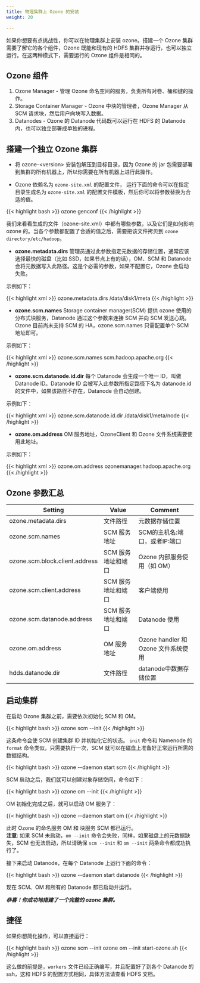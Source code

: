 ```yaml
---
title: 物理集群上 Ozone 的安装 
weight: 20

---
```

<!---
  Licensed to the Apache Software Foundation (ASF) under one or more
  contributor license agreements.  See the NOTICE file distributed with
  this work for additional information regarding copyright ownership.
  The ASF licenses this file to You under the Apache License, Version 2.0
  (the "License"); you may not use this file except in compliance with
  the License.  You may obtain a copy of the License at

      http://www.apache.org/licenses/LICENSE-2.0

  Unless required by applicable law or agreed to in writing, software
  distributed under the License is distributed on an "AS IS" BASIS,
  WITHOUT WARRANTIES OR CONDITIONS OF ANY KIND, either express or implied.
  See the License for the specific language governing permissions and
  limitations under the License.
-->

如果你想要有点挑战性，你可以在物理集群上安装 ozone。搭建一个 Ozone 集群需要了解它的各个组件，Ozone 既能和现有的 HDFS 集群并存运行，也可以独立运行。在这两种模式下，需要运行的 Ozone 组件是相同的。

## Ozone 组件 

1. Ozone Manager - 管理 Ozone 命名空间的服务，负责所有对卷、桶和键的操作。
2. Storage Container Manager - Ozone 中块的管理者，Ozone Manager 从 SCM 请求块，然后用户向块写入数据。
3. Datanodes - Ozone 的 Datanode 代码既可以运行在 HDFS 的 Datanode 内，也可以独立部署成单独的进程。

## 搭建一个独立 Ozone 集群

* 将 ozone-\<version\> 安装包解压到目标目录，因为 Ozone 的 jar 包需要部署到集群的所有机器上，所以你需要在所有机器上进行此操作。

* Ozone 依赖名为 ```ozone-site.xml``` 的配置文件， 运行下面的命令可以在指定目录生成名为 ```ozone-site.xml``` 的配置文件模板，然后你可以将参数替换为合适的值。

{{< highlight bash >}}
ozone genconf <path>
{{< /highlight >}}

我们来看看生成的文件（ozone-site.xml）中都有哪些参数，以及它们是如何影响 ozone 的。当各个参数都配置了合适的值之后，需要把该文件拷贝到 ```ozone directory/etc/hadoop```。

* **ozone.metadata.dirs** 管理员通过此参数指定元数据的存储位置，通常应该选择最快的磁盘（比如 SSD，如果节点上有的话），OM、SCM 和 Datanode 
会将元数据写入此路径。这是个必需的参数，如果不配置它，Ozone 会启动失败。
 
示例如下：

{{< highlight xml >}}
   <property>
      <name>ozone.metadata.dirs</name>
      <value>/data/disk1/meta</value>
   </property>
{{< /highlight >}}

*  **ozone.scm.names**  Storage container manager(SCM) 提供 ozone 使用的分布式块服务，Datanode 通过这个参数来连接 SCM 并向 SCM 发送心跳。Ozone
 目前尚未支持 SCM 的 HA，ozone.scm.names 只需配置单个 SCM 地址即可。
  
  示例如下：
  
  {{< highlight xml >}}
    <property>
        <name>ozone.scm.names</name>
      <value>scm.hadoop.apache.org</value>
      </property>
  {{< /highlight >}}
  
 * **ozone.scm.datanode.id.dir** 每个 Datanode 会生成一个唯一 ID，叫做 Datanode ID。Datanode ID 会被写入此参数所指定路径下名为 datanode.id
  的文件中，如果该路径不存在，Datanode 会自动创建。

示例如下：

{{< highlight xml >}}
   <property>
      <name>ozone.scm.datanode.id.dir</name>
      <value>/data/disk1/meta/node</value>
   </property>
{{< /highlight >}}

* **ozone.om.address** OM 服务地址，OzoneClient 和 Ozone 文件系统需要使用此地址。

示例如下：

{{< highlight xml >}}
    <property>
       <name>ozone.om.address</name>
       <value>ozonemanager.hadoop.apache.org</value>
    </property>
{{< /highlight >}}


## Ozone 参数汇总

| Setting                        | Value                        | Comment |
|--------------------------------|------------------------------|------------------------------------------------------------------|
| ozone.metadata.dirs            | 文件路径                | 元数据存储位置                    |
| ozone.scm.names                | SCM 服务地址            | SCM的主机名:端口，或者IP:端口  |
| ozone.scm.block.client.address | SCM 服务地址和端口 | Ozone 内部服务使用（如 OM）                                |
| ozone.scm.client.address       | SCM 服务地址和端口 | 客户端使用                                        |
| ozone.scm.datanode.address     | SCM 服务地址和端口 | Datanode 使用                            |
| ozone.om.address               | OM 服务地址           | Ozone handler 和 Ozone 文件系统使用             |
| hdds.datanode.dir               | 文件路径          | datanode中数据存储位置             |



## 启动集群

在启动 Ozone 集群之前，需要依次初始化 SCM 和 OM。

{{< highlight bash >}}
ozone scm --init
{{< /highlight >}}

这条命令会使 SCM 创建集群 ID 并初始化它的状态。
```init``` 命令和 Namenode 的 ```format``` 命令类似，只需要执行一次，SCM 就可以在磁盘上准备好正常运行所需的数据结构。

{{< highlight bash >}}
ozone --daemon start scm
{{< /highlight >}}

SCM 启动之后，我们就可以创建对象存储空间，命令如下：

{{< highlight bash >}}
ozone om --init
{{< /highlight >}}


OM 初始化完成之后，就可以启动 OM 服务了：

{{< highlight bash >}}
ozone --daemon start om
{{< /highlight >}}

此时 Ozone 的命名服务 OM 和 块服务 SCM 都已运行。\
**注意**: 如果 SCM 未启动，```om --init``` 命令会失败，同样，如果磁盘上的元数据缺失，SCM 也无法启动，所以请确保 ```scm --init``` 和 ```om --init``` 两条命令都成功执行了。

接下来启动 Datanode，在每个 Datanode 上运行下面的命令：

{{< highlight bash >}}
ozone --daemon start datanode
{{< /highlight >}}

现在 SCM、OM 和所有的 Datanode 都已启动并运行。

***恭喜！你成功地搭建了一个完整的 ozone 集群。***

## 捷径

如果你想简化操作，可以直接运行：

{{< highlight bash >}}
ozone scm --init
ozone om --init
start-ozone.sh
{{< /highlight >}}

这么做的前提是，`workers` 文件已经正确编写，并且配置好了到各个 Datanode 的 ssh，这和 HDFS 的配置方式相同，具体方法请查看 HDFS 文档。
